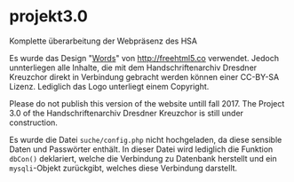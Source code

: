 # projekt3.0
Komplette überarbeitung der Webpräsenz des HSA

Es wurde das Design "[Words](https://freehtml5.co/words-free-html5-bootstrap-template-multi-purpose/)" von <http://freehtml5.co> verwendet. Jedoch unnterliegen alle Inhalte, die mit dem Handschriftenarchiv Dresdner Kreuzchor direkt in Verbindung gebracht werden können einer CC-BY-SA Lizenz. Lediglich das Logo unterliegt einem Copyright.

Please do not publish this version of the website untill fall 2017. The Project 3.0 of the Handschriftenarchiv Dresdner Kreuzchor is still under construction.

Es wurde die Datei `suche/config.php` nicht hochgeladen, da diese sensible Daten und Passwörter enthält. In dieser Datei wird lediglich die Funktion `dbCon()` deklariert, welche die Verbindung zu Datenbank herstellt und ein `mysqli`-Objekt zurückgibt, welches diese Verbindung darstellt.
